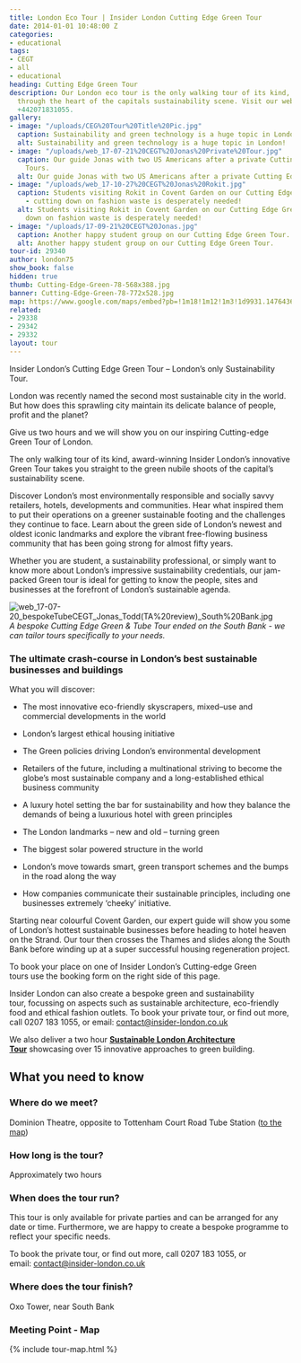 ```yaml
---
title: London Eco Tour | Insider London Cutting Edge Green Tour
date: 2014-01-01 10:48:00 Z
categories:
- educational
tags:
- CEGT
- all
- educational
heading: Cutting Edge Green Tour
description: Our London eco tour is the only walking tour of its kind, taking you
  through the heart of the capitals sustainability scene. Visit our website or call
  +442071831055.
gallery:
- image: "/uploads/CEG%20Tour%20Title%20Pic.jpg"
  caption: Sustainability and green technology is a huge topic in London!
  alt: Sustainability and green technology is a huge topic in London!
- image: "/uploads/web_17-07-21%20CEGT%20Jonas%20Private%20Tour.jpg"
  caption: Our guide Jonas with two US Americans after a private Cutting Edge Green
    Tours.
  alt: Our guide Jonas with two US Americans after a private Cutting Edge Green Tours.
- image: "/uploads/web_17-10-27%20CEGT%20Jonas%20Rokit.jpg"
  caption: Students visiting Rokit in Covent Garden on our Cutting Edge Green Tour
    - cutting down on fashion waste is desperately needed!
  alt: Students visiting Rokit in Covent Garden on our Cutting Edge Green Tour - cutting
    down on fashion waste is desperately needed!
- image: "/uploads/17-09-21%20CEGT%20Jonas.jpg"
  caption: Another happy student group on our Cutting Edge Green Tour.
  alt: Another happy student group on our Cutting Edge Green Tour.
tour-id: 29340
author: london75
show_book: false
hidden: true
thumb: Cutting-Edge-Green-78-568x388.jpg
banner: Cutting-Edge-Green-78-772x528.jpg
map: https://www.google.com/maps/embed?pb=!1m18!1m12!1m3!1d9931.147643617802!2d-0.13702672623145995!3d51.51712525905672!2m3!1f0!2f0!3f0!3m2!1i1024!2i768!4f13.1!3m3!1m2!1s0x48761b2d6954b527%3A0xa11d7ff34a8e1347!2sDominion+Theatre!5e0!3m2!1sen!2s!4v1431588850046
related:
- 29338
- 29342
- 29332
layout: tour
---
```


Insider London’s Cutting Edge Green Tour – London’s only Sustainability Tour.

London was recently named the second most sustainable city in the world. But how does this sprawling city maintain its delicate balance of people, profit and the planet?

Give us two hours and we will show you on our inspiring Cutting-edge Green Tour of London.

The only walking tour of its kind, award-winning Insider London’s innovative Green Tour takes you straight to the green nubile shoots of the capital’s sustainability scene.

Discover London’s most environmentally responsible and socially savvy retailers, hotels, developments and communities. Hear what inspired them to put their operations on a greener sustainable footing and the challenges they continue to face. Learn about the green side of London’s newest and oldest iconic landmarks and explore the vibrant free-flowing business community that has been going strong for almost fifty years.

Whether you are student, a sustainability professional, or simply want to know more about London’s impressive sustainability credentials, our jam-packed Green tour is ideal for getting to know the people, sites and businesses at the forefront of London’s sustainable agenda.

![web_17-07-20_bespokeTubeCEGT_Jonas_Todd(TA%20review)_South%20Bank.jpg](/uploads/web_17-07-20_bespokeTubeCEGT_Jonas_Todd(TA%20review)_South%20Bank.jpg)
*A bespoke Cutting Edge Green & Tube Tour ended on the South Bank - we can tailor tours specifically to your needs.*

### The ultimate crash-course in London’s best sustainable businesses and buildings

What you will discover:

* The most innovative eco-friendly skyscrapers, mixed–use and commercial developments in the world

* London’s largest ethical housing initiative

* The Green policies driving London’s environmental development

* Retailers of the future, including a multinational striving to become the globe’s most sustainable company and a long-established ethical business community

* A luxury hotel setting the bar for sustainability and how they balance the demands of being a luxurious hotel with green principles

* The London landmarks – new and old – turning green

* The biggest solar powered structure in the world

* London’s move towards smart, green transport schemes and the bumps in the road along the way

* How companies communicate their sustainable principles, including one businesses extremely ‘cheeky’ initiative.

Starting near colourful Covent Garden, our expert guide will show you some of London’s hottest sustainable businesses before heading to hotel heaven on the Strand. Our tour then crosses the Thames and slides along the South Bank before winding up at a super successful housing regeneration project.

To book your place on one of Insider London’s Cutting-edge Green tours use the booking form on the right side of this page.

Insider London can also create a bespoke green and sustainability tour, focussing on aspects such as sustainable architecture, eco-friendly food and ethical fashion outlets. To book your private tour, or find out more, call 0207 183 1055, or email: <a href="mailto:contact@insider-london.co.uk">contact@insider-london.co.uk</a>

We also deliver a two hour **<a href="/tours/sustainable-london-architecture-tour/">Sustainable London Architecture Tour</a>** showcasing over 15 innovative approaches to green building.

## What you need to know

### Where do we meet?

Dominion Theatre, opposite to Tottenham Court Road Tube Station ([to the map](#map))

### How long is the tour?

Approximately two hours

### When does the tour run?

This tour is only available for private parties and can be arranged for any date or time. Furthermore, we are happy to create a bespoke programme to reflect your specific needs.

To book the private tour, or find out more, call 0207 183 1055, or email: <a href="mailto:contact@insider-london.co.uk">contact@insider-london.co.uk</a>

### Where does the tour finish?

Oxo Tower, near South Bank

<h3 id="map">Meeting Point - Map</h3>
{% include tour-map.html %}